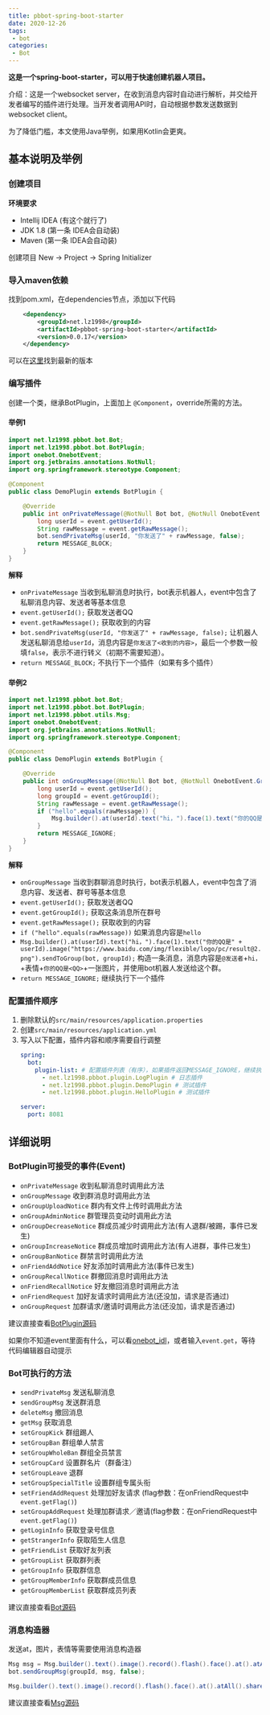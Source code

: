 ```yaml
---
title: pbbot-spring-boot-starter
date: 2020-12-26
tags:
 - bot
categories:
 - Bot
---
```


**这是一个spring-boot-starter，可以用于快速创建机器人项目。**

<!-- more -->

介绍：这是一个websocket server，在收到消息内容时自动进行解析，并交给开发者编写的插件进行处理。当开发者调用API时，自动根据参数发送数据到websocket client。

为了降低门槛，本文使用Java举例，如果用Kotlin会更爽。

## 基本说明及举例

### 创建项目

**环境要求**
- Intellij IDEA (有这个就行了)
- JDK 1.8 (第一条 IDEA会自动装)
- Maven (第一条 IDEA会自动装)

创建项目 New -> Project -> Spring Initializer

### 导入maven依赖

找到pom.xml，在dependencies节点，添加以下代码

```xml
    <dependency>
        <groupId>net.lz1998</groupId>
        <artifactId>pbbot-spring-boot-starter</artifactId>
        <version>0.0.17</version>
    </dependency>
```

可以在[这里](https://repo.maven.apache.org/maven2/net/lz1998/pbbot-spring-boot-starter/)找到最新的版本

### 编写插件

创建一个类，继承BotPlugin，上面加上 `@Component`，override所需的方法。

#### 举例1

```java
import net.lz1998.pbbot.bot.Bot;
import net.lz1998.pbbot.bot.BotPlugin;
import onebot.OnebotEvent;
import org.jetbrains.annotations.NotNull;
import org.springframework.stereotype.Component;

@Component
public class DemoPlugin extends BotPlugin {

    @Override
    public int onPrivateMessage(@NotNull Bot bot, @NotNull OnebotEvent.PrivateMessageEvent event) {
        long userId = event.getUserId();
        String rawMessage = event.getRawMessage();
        bot.sendPrivateMsg(userId, "你发送了" + rawMessage, false);
        return MESSAGE_BLOCK;
    }
}
```

**解释**

- `onPrivateMessage` 当收到私聊消息时执行，bot表示机器人，event中包含了私聊消息内容、发送者等基本信息
- `event.getUserId();` 获取发送者QQ
- `event.getRawMessage();` 获取收到的内容
- `bot.sendPrivateMsg(userId, "你发送了" + rawMessage, false);` 让机器人发送私聊消息给`userId`，消息内容是`你发送了<收到的内容>`，最后一个参数一般填`false`，表示不进行转义（初期不需要知道）。
- `return MESSAGE_BLOCK;` 不执行下一个插件（如果有多个插件）

#### 举例2

```java
import net.lz1998.pbbot.bot.Bot;
import net.lz1998.pbbot.bot.BotPlugin;
import net.lz1998.pbbot.utils.Msg;
import onebot.OnebotEvent;
import org.jetbrains.annotations.NotNull;
import org.springframework.stereotype.Component;

@Component
public class DemoPlugin extends BotPlugin {

    @Override
    public int onGroupMessage(@NotNull Bot bot, @NotNull OnebotEvent.GroupMessageEvent event) {
        long userId = event.getUserId();
        long groupId = event.getGroupId();
        String rawMessage = event.getRawMessage();
        if ("hello".equals(rawMessage)) {
            Msg.builder().at(userId).text("hi，").face(1).text("你的QQ是" + userId).sendToGroup(bot, groupId);
        }
        return MESSAGE_IGNORE;
    }
}
```

**解释**

- `onGroupMessage` 当收到群聊消息时执行，bot表示机器人，event中包含了消息内容、发送者、群号等基本信息
- `event.getUserId();` 获取发送者QQ
- `event.getGroupId();` 获取这条消息所在群号
- `event.getRawMessage();` 获取收到的内容
- `if ("hello".equals(rawMessage))` 如果消息内容是`hello`
- `Msg.builder().at(userId).text("hi，").face(1).text("你的QQ是" + userId).image("https://www.baidu.com/img/flexible/logo/pc/result@2.png").sendToGroup(bot, groupId);` 构造一条消息，消息内容是`@发送者`+`hi，`+表情+`你的QQ是<QQ>`+一张图片，并使用bot机器人发送给这个群。
- `return MESSAGE_IGNORE;` 继续执行下一个插件

### 配置插件顺序

1. 删除默认的`src/main/resources/application.properties`
2. 创建`src/main/resources/application.yml`
3. 写入以下配置，插件内容和顺序需要自行调整
    ```yaml
    spring:
      bot:
        plugin-list: # 配置插件列表（有序），如果插件返回MESSAGE_IGNORE，继续执行剩余插件，如果插件返回MESSAGE_BLOCK，终止剩余插件执行
          - net.lz1998.pbbot.plugin.LogPlugin # 日志插件
          - net.lz1998.pbbot.plugin.DemoPlugin # 测试插件
          - net.lz1998.pbbot.plugin.HelloPlugin # 测试插件
    
    server:
      port: 8081
    ```

## 详细说明

### BotPlugin可接受的事件(Event)

- `onPrivateMessage` 收到私聊消息时调用此方法
- `onGroupMessage` 收到群消息时调用此方法
- `onGroupUploadNotice` 群内有文件上传时调用此方法
- `onGroupAdminNotice` 群管理员变动时调用此方法
- `onGroupDecreaseNotice` 群成员减少时调用此方法(有人退群/被踢，事件已发生)
- `onGroupIncreaseNotice` 群成员增加时调用此方法(有人进群，事件已发生)
- `onGroupBanNotice` 群禁言时调用此方法
- `onFriendAddNotice` 好友添加时调用此方法(事件已发生)
- `onGroupRecallNotice` 群撤回消息时调用此方法
- `onFriendRecallNotice` 好友撤回消息时调用此方法
- `onFriendRequest` 加好友请求时调用此方法(还没加，请求是否通过)
- `onGroupRequest` 加群请求/邀请时调用此方法(还没加，请求是否通过)

建议直接查看[BotPlugin源码](https://github.com/ProtobufBot/pbbot-spring-boot-starter/blob/master/src/main/kotlin/net/lz1998/pbbot/bot/BotPlugin.kt)

如果你不知道event里面有什么，可以看[onebot_idl](http://github.com/protobufbot/onebot_idl)，或者输入`event.get`，等待代码编辑器自动提示

### Bot可执行的方法

- `sendPrivateMsg` 发送私聊消息
- `sendGroupMsg` 发送群消息
- `deleteMsg` 撤回消息
- `getMsg` 获取消息
- `setGroupKick` 群组踢人
- `setGroupBan` 群组单人禁言
- `setGroupWholeBan` 群组全员禁言
- `setGroupCard` 设置群名片（群备注）
- `setGroupLeave` 退群
- `setGroupSpecialTitle` 设置群组专属头衔
- `setFriendAddRequest` 处理加好友请求 (flag参数：在onFriendRequest中`event.getFlag()`)
- `setGroupAddRequest` 处理加群请求／邀请(flag参数：在onFriendRequest中`event.getFlag()`)
- `getLoginInfo` 获取登录号信息
- `getStrangerInfo` 获取陌生人信息
- `getFriendList` 获取好友列表
- `getGroupList` 获取群列表
- `getGroupInfo` 获取群信息
- `getGroupMemberInfo` 获取群成员信息
- `getGroupMemberList` 获取群成员列表

建议直接查看[Bot源码](https://github.com/ProtobufBot/pbbot-spring-boot-starter/blob/master/src/main/kotlin/net/lz1998/pbbot/bot/Bot.kt)

### 消息构造器

发送at，图片，表情等需要使用消息构造器

```java
Msg msg = Msg.builder().text().image().record().flash().face().at().atAll().share().reply();
bot.sendGroupMsg(groupId, msg, false);

Msg.builder().text().image().record().flash().face().at().atAll().share().reply().sendToGroup(bot, groupId);
```

建议直接查看[Msg源码](https://github.com/ProtobufBot/pbbot-spring-boot-starter/blob/master/src/main/kotlin/net/lz1998/pbbot/utils/Msg.kt)

